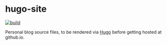 # hugo-site
<!-- [START BADGES] -->
<!-- Please keep comment here to allow auto update -->
[![build](https://img.shields.io/github/workflow/status/kuzhao/kuzhao.github.io/Release/master?logo=github&style=flat-square)](https://github.com/kuzhao/kuzhao.github.io/actions/workflows/hugo.yml)
<!-- [END BADGES] -->
Personal blog source files, to be rendered via [Hugo](https://gohugo.io) before getting hosted at github.io.
